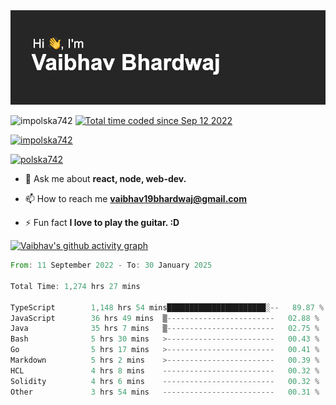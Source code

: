 <img src="./header.png" alt="header-img" />

<p align="left">
 <img src="https://komarev.com/ghpvc/?username=impolska742&label=Profile%20views&color=0e75b6&style=flat" alt="impolska742" /> 
<a href="https://wakatime.com/@1b09af48-ce6e-4843-a87c-4258bb35d460"><img src="https://wakatime.com/badge/user/1b09af48-ce6e-4843-a87c-4258bb35d460.svg" alt="Total time coded since Sep 12 2022" /></a>

</p>

<p align="left"> <a href="https://github.com/ryo-ma/github-profile-trophy"><img src="https://github-profile-trophy.vercel.app/?username=impolska742" alt="impolska742" /></a> </p>

<p align="left"> <a href="https://twitter.com/polska742" target="blank"><img src="https://img.shields.io/twitter/follow/polska742?logo=twitter&style=for-the-badge" alt="polska742" /></a> </p>

- 💬 Ask me about **react, node, web-dev.**

- 📫 How to reach me **vaibhav19bhardwaj@gmail.com**

- ⚡ Fun fact **I love to play the guitar. :D**


[![Vaibhav's github activity graph](https://github-readme-activity-graph.vercel.app/graph?username=impolska742&bg_color=272626&color=0de744&line=00ff4c&point=ffffff&area=true&hide_border=true)](https://github.com/ashutosh00710/github-readme-activity-graph)

<!--START_SECTION:waka-->

```rust
From: 11 September 2022 - To: 30 January 2025

Total Time: 1,274 hrs 27 mins

TypeScript        1,148 hrs 54 mins██████████████████████░--   89.87 %
JavaScript        36 hrs 49 mins  ▒------------------------   02.88 %
Java              35 hrs 7 mins   ▒------------------------   02.75 %
Bash              5 hrs 30 mins   >------------------------   00.43 %
Go                5 hrs 17 mins   >------------------------   00.41 %
Markdown          5 hrs 2 mins    >------------------------   00.39 %
HCL               4 hrs 8 mins    -------------------------   00.32 %
Solidity          4 hrs 6 mins    -------------------------   00.32 %
Other             3 hrs 54 mins   -------------------------   00.31 %
```

<!--END_SECTION:waka-->
